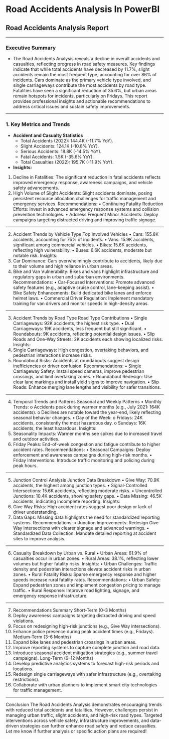 # Road Accidents Analysis In PowerBI

## Road Accidents Analysis Report
________________________________________
### Executive Summary
- The Road Accidents Analysis reveals a decline in overall accidents and casualties, reflecting progress in road safety measures. Key findings indicate that while total accidents have decreased by 11.7%, slight accidents remain the most frequent type, accounting for over 86% of incidents. Cars dominate as the primary vehicle type involved, and single carriageways contribute the most accidents by road type. Fatalities have seen a significant reduction of 35.6%, but urban areas remain hotspots for incidents, particularly on Fridays. This report provides professional insights and actionable recommendations to address critical issues and sustain safety improvements.
________________________________________
### 1. Key Metrics and Trends
- **Accident and Casualty Statistics**
  - Total Accidents (2022): 144.4K (-11.7% YoY).
  - Slight Accidents: 124.1K (-10.8% YoY).
  - Serious Accidents: 18.8K (-14.5% YoY).
  - Fatal Accidents: 1.5K (-35.6% YoY).
  - Total Casualties (2022): 195.7K (-11.9% YoY).
- **Insights:**
1.	Decline in Fatalities: The significant reduction in fatal accidents reflects improved emergency response, awareness campaigns, and vehicle safety advancements.
2.	High Volume of Slight Accidents: Slight accidents dominate, posing persistent resource allocation challenges for traffic management and emergency services.
Recommendations:
•	Continuing Fatality Reduction Efforts: Invest in advanced emergency response systems and collision prevention technologies.
•	Address Frequent Minor Accidents: Deploy campaigns targeting distracted driving and improving traffic signage.
________________________________________
2. Accident Trends by Vehicle Type
Top Involved Vehicles
•	Cars: 155.8K accidents, accounting for 75% of incidents.
•	Vans: 15.9K accidents, significant among commercial vehicles.
•	Bikes: 15.6K accidents, reflecting high vulnerability.
•	Buses: 6.6K accidents, moderate but notable risk.
Insights:
1.	Car Dominance: Cars overwhelmingly contribute to accidents, likely due to their volume and high reliance in urban areas.
2.	Bike and Van Vulnerability: Bikes and vans highlight infrastructure and regulatory gaps in urban and suburban environments.
Recommendations:
•	Car-Focused Interventions: Promote advanced safety features (e.g., adaptive cruise control, lane-keeping assist).
•	Bike Safety Enhancements: Build dedicated bike lanes and enforce helmet laws.
•	Commercial Driver Regulation: Implement mandatory training for van drivers and monitor speeds in high-density areas.
________________________________________
3. Accident Trends by Road Type
Road Type Contributions
•	Single Carriageways: 92K accidents, the highest risk type.
•	Dual Carriageways: 19K accidents, less frequent but still significant.
•	Roundabouts: 9K accidents, reflecting potential design issues.
•	Slip Roads and One-Way Streets: 2K accidents each showing localized risks.
Insights:
1.	Single Carriageways: High congestion, overtaking behaviors, and pedestrian interactions increase risks.
2.	Roundabout Risks: Accidents at roundabouts suggest design inefficiencies or driver confusion.
Recommendations:
•	Single Carriageway Safety: Install speed cameras, improve pedestrian crossings, and limit overtaking zones.
•	Roundabout Redesign: Use clear lane markings and install yield signs to improve navigation.
•	Slip Roads: Enhance merging lane lengths and visibility for safer transitions.
________________________________________
4. Temporal Trends and Patterns
Seasonal and Weekly Patterns
•	Monthly Trends:
o	Accidents peak during warmer months (e.g., July 2021: 164K accidents).
o	Declines are notable toward the year-end, likely reflecting seasonal behavior changes.
•	Day of the Week:
o	Fridays: 24K accidents, consistently the most hazardous day.
o	Sundays: 16K accidents, the least hazardous.
Insights:
1.	Seasonality Impacts: Warmer months see spikes due to increased travel and outdoor activities.
2.	Friday Peaks: End-of-week congestion and fatigue contribute to higher accident rates.
Recommendations:
•	Seasonal Campaigns: Deploy enforcement and awareness campaigns during high-risk months.
•	Friday Interventions: Introduce traffic monitoring and policing during peak hours.
________________________________________
5. Junction Control Analysis
Junction Data Breakdown
•	Give Way: 70.9K accidents, the highest among junction types.
•	Signal-Controlled Intersections: 15.6K accidents, reflecting moderate risks.
•	Uncontrolled Junctions: 10.4K accidents, showing safety gaps.
•	Data Missing: 46.5K accidents, indicating incomplete reporting.
Insights:
1.	Give Way Risks: High accident rates suggest poor design or lack of driver understanding.
2.	Data Gaps: Missing data highlights the need for standardized reporting systems.
Recommendations:
•	Junction Improvements: Redesign Give Way intersections with clearer signage and advanced warnings.
•	Standardized Data Collection: Mandate detailed reporting at accident sites to improve analysis.
________________________________________
6. Casualty Breakdown by Urban vs. Rural
•	Urban Areas: 61.9% of casualties occur in urban zones.
•	Rural Areas: 38.1%, reflecting lower volumes but higher fatality risks.
Insights:
•	Urban Challenges: Traffic density and pedestrian interactions elevate accident risks in urban zones.
•	Rural Fatality Risks: Sparse emergency response and higher speeds increase rural fatality rates.
Recommendations:
•	Urban Safety: Expand pedestrian zones and implement congestion pricing to manage traffic.
•	Rural Response: Improve road lighting, signage, and emergency response infrastructure.
________________________________________
7. Recommendations Summary
Short-Term (0–3 Months)
1.	Deploy awareness campaigns targeting distracted driving and speed violations.
2.	Focus on redesigning high-risk junctions (e.g., Give Way intersections).
3.	Enhance police presence during peak accident times (e.g., Fridays).
Medium-Term (3–6 Months)
1.	Expand bike lanes and pedestrian crossings in urban areas.
2.	Improve reporting systems to capture complete junction and road data.
3.	Introduce seasonal accident mitigation strategies (e.g., summer travel campaigns).
Long-Term (6–12 Months)
1.	Develop predictive analytics systems to forecast high-risk periods and locations.
2.	Redesign single carriageways with safer infrastructure (e.g., overtaking restrictions).
3.	Collaborate with urban planners to implement smart city technologies for traffic management.
________________________________________
Conclusion
The Road Accidents Analysis demonstrates encouraging trends with reduced total accidents and fatalities. However, challenges persist in managing urban traffic, slight accidents, and high-risk road types. Targeted interventions across vehicle safety, infrastructure improvements, and data-driven strategies can further enhance road safety and reduce casualties. Let me know if further analysis or specific action plans are required!

